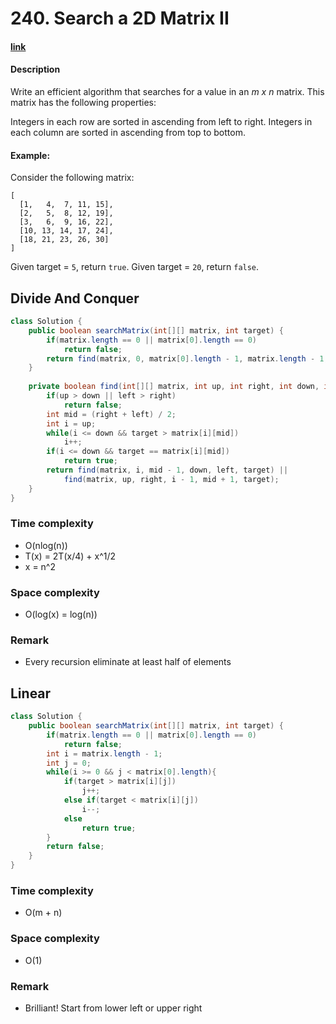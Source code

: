 # 240. Search a 2D Matrix II

#### [link](https://leetcode.com/problems/search-a-2d-matrix-ii/)

#### Description
Write an efficient algorithm that searches for a value in an *m x n* matrix. This matrix has the following properties:

Integers in each row are sorted in ascending from left to right.
Integers in each column are sorted in ascending from top to bottom.

#### Example:
Consider the following matrix:
```
[
  [1,   4,  7, 11, 15],
  [2,   5,  8, 12, 19],
  [3,   6,  9, 16, 22],
  [10, 13, 14, 17, 24],
  [18, 21, 23, 26, 30]
]
```
Given target = `5`, return `true`.
Given target = `20`, return `false`.

## Divide And Conquer
```java
class Solution {
    public boolean searchMatrix(int[][] matrix, int target) {
        if(matrix.length == 0 || matrix[0].length == 0)
            return false;
        return find(matrix, 0, matrix[0].length - 1, matrix.length - 1, 0, target);
    }
    
    private boolean find(int[][] matrix, int up, int right, int down, int left, int target){
        if(up > down || left > right)
            return false;
        int mid = (right + left) / 2;
        int i = up;
        while(i <= down && target > matrix[i][mid])
            i++;
        if(i <= down && target == matrix[i][mid])
            return true;
        return find(matrix, i, mid - 1, down, left, target) || 
            find(matrix, up, right, i - 1, mid + 1, target);
    }
}
```

### Time complexity
* O(nlog(n))
* T(x) = 2T(x/4) + x^1/2
* x = n^2
### Space complexity
* O(log(x) = log(n))
### Remark
* Every recursion eliminate at least half of elements

## Linear
```java
class Solution {
    public boolean searchMatrix(int[][] matrix, int target) {
        if(matrix.length == 0 || matrix[0].length == 0)
            return false;
        int i = matrix.length - 1;
        int j = 0;
        while(i >= 0 && j < matrix[0].length){
            if(target > matrix[i][j])
                j++;
            else if(target < matrix[i][j])
                i--;
            else
                return true;
        }
        return false;
    }
}
```
### Time complexity
* O(m + n)
### Space complexity
* O(1)
### Remark
* Brilliant! Start from lower left or upper right
